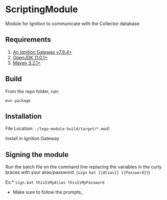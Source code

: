 # ScriptingModule

Module for Ignition to communicate with the Collector database

## Requirements

1. [An Ignition Gateway v7.9.4+](https://inductiveautomation.com/downloads/ignition)
2. [OpenJDK 11.0.1+](https://developers.redhat.com/products/openjdk/overview/)
3. [Maven 3.2.1+](https://maven.apache.org/download.cgi)

## Build

From the repo folder, run:

```mvn package```

## Installation

File Location: `./lego-module-build/target/*.modl`

Install in Ignition Gateway

## Signing the module

Run the batch file on the command line replacing the variables in the curly braces with your alias/password. (`sign.bat {{Alias}} {{Password}}`)

Ex:* `sign.bat thisIsMyAlias thisIsMyPassword`

* Make sure to follow the prompts_
